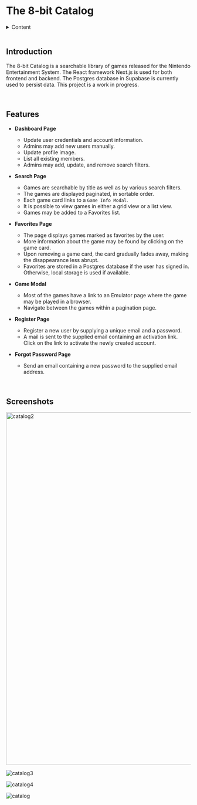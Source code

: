 # The 8-bit Catalog


<details>
  <summary>Content</summary>

-   [Introduction](#introduction)
-   [Features](#features)
-   [Screenshots](#screenshots)

</details>

<br>

## Introduction

The 8-bit Catalog is a searchable library of games released for the Nintendo Entertainment System. The React framework Next.js is used for both frontend and backend. The Postgres database in Supabase is currently used to persist data. This project is a work in progress.

<br>

## Features

-   **Dashboard Page**

    -   Update user credentials and account information.
    -   Admins may add new users manually.
    -   Update profile image.
    -   List all existing members.
    -   Admins may add, update, and remove search filters.

-   **Search Page**

    -   Games are searchable by title as well as by various search filters.
    -   The games are displayed paginated, in sortable order.
    -   Each game card links to a `Game Info Modal`.
    -   It is possible to view games in either a grid view or a list view.
    -   Games may be added to a Favorites list.

-   **Favorites Page**

    -   The page displays games marked as favorites by the user.
    -   More information about the game may be found by clicking on the game card.
    -   Upon removing a game card, the card gradually fades away, making the disappearance less abrupt.
    -   Favorites are stored in a Postgres database if the user has signed in. Otherwise, local storage is used if available.

-   **Game Modal**

    -   Most of the games have a link to an Emulator page where the game may be played in a browser.
    -   Navigate between the games within a pagination page.
 
-   **Register Page**

    -   Register a new user by supplying a unique email and a password.
    -   A mail is sent to the supplied email containing an activation link. Click on the link to activate the newly created account.

-   **Forgot Password Page**

    -   Send an email containing a new password to the supplied email address.

<br>

## Screenshots


<img width="1824" height="962" alt="catalog2" src="https://github.com/user-attachments/assets/c9bafe98-3c1a-422a-acd3-8e36ad610ea9" />




![catalog3](https://github.com/user-attachments/assets/e03b0566-b008-41b6-b2a5-28c256838dbc)


![catalog4](https://github.com/user-attachments/assets/23726cdf-437b-4172-90d9-ae4efedb5deb)

![catalog](https://github.com/user-attachments/assets/69b902ee-459f-4e74-84c7-d99f8f4fe52d)





